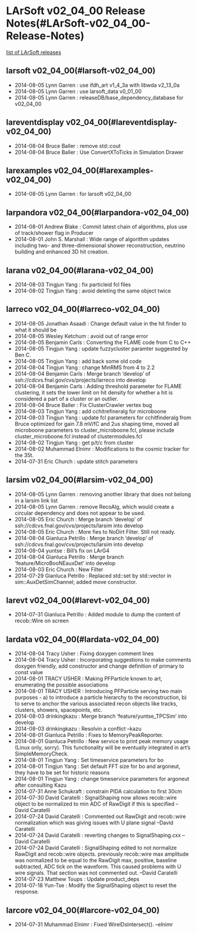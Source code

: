 LArSoft v02\_04\_00 Release Notes(#LArSoft-v02_04_00-Release-Notes)
======================================================================

[list of LArSoft releases](LArSoft_release_list)

larsoft v02\_04\_00(#larsoft-v02_04_00)
------------------------------------------

-   2014-08-05 Lynn Garren : use ifdh\_art v1\_4\_3a with libwda v2\_13\_0a
-   2014-08-05 Lynn Garren : use larsoft\_data v0\_01\_00
-   2014-08-05 Lynn Garren : releaseDB/base\_dependency\_database for v02\_04\_00

lareventdisplay v02\_04\_00(#lareventdisplay-v02_04_00)
----------------------------------------------------------

-   2014-08-04 Bruce Baller : remove std::cout
-   2014-08-04 Bruce Baller : Use ConvertXToTicks in Simulation Drawer

larexamples v02\_04\_00(#larexamples-v02_04_00)
--------------------------------------------------

-   2014-08-05 Lynn Garren : for larsoft v02\_04\_00

larpandora v02\_04\_00(#larpandora-v02_04_00)
------------------------------------------------

-   2014-08-01 Andrew Blake : Commit latest chain of algorithms, plus use of track/shower flag in Producer
-   2014-08-01 John S. Marshall : Wide range of algorithm updates including two- and three-dimensional shower reconstruction, neutrino building and enhanced 3D hit creation.

larana v02\_04\_00(#larana-v02_04_00)
----------------------------------------

-   2014-08-03 Tingjun Yang : fix particleid fcl files
-   2014-08-02 Tingjun Yang : avoid deleting the same object twice

larreco v02\_04\_00(#larreco-v02_04_00)
------------------------------------------

-   2014-08-05 Jonathan Asaadi : Change default value in the hit finder to what it should be
-   2014-08-05 Wesley Ketchum : avoid out of range error
-   2014-08-05 Benjamin Carls : Converting the FLAME code from C to C++
-   2014-08-05 Tingjun Yang : update fuzzycluster paramter suggested by Ben C.
-   2014-08-05 Tingjun Yang : add back some old code
-   2014-08-04 Tingjun Yang : change MinRMS from 4 to 2.2
-   2014-08-04 Benjamin Carls : Merge branch ‘develop’ of ssh://cdcvs.fnal.gov/cvs/projects/larreco into develop
-   2014-08-04 Benjamin Carls : Adding threshold parameter for FLAME clustering, it sets the lower limit on hit density for whether a hit is considered a part of a cluster or an outlier.
-   2014-08-04 Bruce Baller : Fix ClusterCrawler vertex bug
-   2014-08-03 Tingjun Yang : add cchitrefineralg for microboone
-   2014-08-03 Tingjun Yang : update fcl parameters for cchitfinderalg from Bruce optimized for gain 7.8 mV/fC and 2us shaping time, moved all microboone parameters to cluster\_microboone.fcl, please include cluster\_microboone.fcl instead of clustermodules.fcl
-   2014-08-02 Tingjun Yang : get p/t/c from cluster
-   2014-08-02 Muhammad Elnimr : Modifications to the cosmic tracker for the 35t.
-   2014-07-31 Eric Church : update stitch parameters

larsim v02\_04\_00(#larsim-v02_04_00)
----------------------------------------

-   2014-08-05 Lynn Garren : removing another library that does not belong in a larsim link list
-   2014-08-05 Lynn Garren : remove RecoAlg, which would create a circular dependency and does not appear to be used.
-   2014-08-05 Eric Church : Merge branch ‘develop’ of ssh://cdcvs.fnal.gov/cvs/projects/larsim into develop
-   2014-08-05 Eric Church : More fies to NoDirt Filter. Still not ready.
-   2014-08-04 Gianluca Petrillo : Merge branch ‘develop’ of ssh://cdcvs.fnal.gov/cvs/projects/larsim into develop
-   2014-08-04 yuntse : Bill’s fix on LArG4
-   2014-08-04 Gianluca Petrillo : Merge branch ‘feature/MicroBooNEauxDet’ into develop
-   2014-08-03 Eric Church : New Filter
-   2014-07-29 Gianluca Petrillo : Replaced std::set by std::vector in sim::AuxDetSimChannel; added move constructor.

larevt v02\_04\_00(#larevt-v02_04_00)
----------------------------------------

-   2014-07-31 Gianluca Petrillo : Added module to dump the content of recob::Wire on screen

lardata v02\_04\_00(#lardata-v02_04_00)
------------------------------------------

-   2014-08-04 Tracy Usher : Fixing doxygen comment lines
-   2014-08-04 Tracy Usher : Incorporating suggestions to make comments doxygen friendly, add constructor and change definition of primary to const value
-   2014-08-01 TRACY USHER : Making PFParticle known to art, enumerating the possible associations
-   2014-08-01 TRACY USHER : Introducing PFParticle serving two main purposes - a) to introduce a particle hierarchy to the reconstruction, b) to serve to anchor the various associated recon objects like tracks, clusters, showers, spacepoints, etc.
-   2014-08-03 drinkingkazu : Merge branch ‘feature/yuntse\_TPCSim’ into develop
-   2014-08-03 drinkingkazu : Resolvin a conflict –kazu
-   2014-08-01 Gianluca Petrillo : Fixes to MemoryPeakReporter.
-   2014-08-01 Gianluca Petrillo : New service to print peak memory usage (Linux only, sorry). This functionality will be eventually integrated in art’s SimpleMemoryCheck.
-   2014-08-01 Tingjun Yang : Set timeservice parameters for bo
-   2014-08-01 Tingjun Yang : Set default FFT size for bo and argoneut, they have to be set for historic reasons
-   2014-08-01 Tingjun Yang : change timeservice parameters for argoneut after consulting Kazu
-   2014-07-31 Anne Schukraft : constrain PIDA calculation to first 30cm
-   2014-07-30 David Caratelli : SignalShaping now allows recob::wire object to be normalized to min ADC of RawDigit if this is specified –David Caratelli
-   2014-07-24 David Caratelli : Commented out RawDigit and recob::wire normalization which was giving issues with U plane signal –David Caratelli
-   2014-07-24 David Caratelli : reverting changes to SignalShaping.cxx –David Caratelli
-   2014-07-24 David Caratelli : SignalShaping edited to not normalize RawDigit and recob::wire objects. previously recob::wire max amplitude was normalized to be equal to the RawDigit max, positive, baseline subtracted, ADC tick on the waveform. This caused problems with U wire signals. That section was not commented out. –David Caratelli
-   2014-07-23 Matthew Toups : Update product\_deps
-   2014-07-18 Yun-Tse : Modify the SignalShaping object to reset the response.

larcore v02\_04\_00(#larcore-v02_04_00)
------------------------------------------

-   2014-07-31 Muhammad Elnimr : Fixed WireIDsIntersect(). –elnimr
